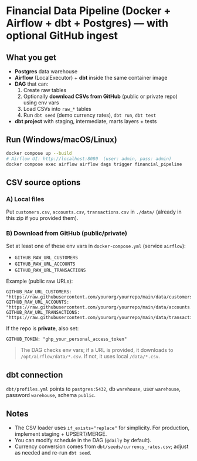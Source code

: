 # Financial Data Pipeline (Docker + Airflow + dbt + Postgres) — with optional GitHub ingest

## What you get
- **Postgres** data warehouse
- **Airflow** (LocalExecutor) + **dbt** inside the same container image
- **DAG** that can:
  1) Create raw tables
  2) Optionally **download CSVs from GitHub** (public or private repo) using env vars
  3) Load CSVs into `raw_*` tables
  4) Run `dbt seed` (demo currency rates), `dbt run`, `dbt test`
- **dbt project** with staging, intermediate, marts layers + tests

## Run (Windows/macOS/Linux)
```bash
docker compose up --build
# Airflow UI: http://localhost:8080  (user: admin, pass: admin)
docker compose exec airflow airflow dags trigger financial_pipeline
```

## CSV source options
### A) Local files
Put `customers.csv`, `accounts.csv`, `transactions.csv` in `./data/` (already in this zip if you provided them).

### B) Download from GitHub (public/private)
Set at least one of these env vars in `docker-compose.yml` (service `airflow`):
- `GITHUB_RAW_URL_CUSTOMERS`
- `GITHUB_RAW_URL_ACCOUNTS`
- `GITHUB_RAW_URL_TRANSACTIONS`

Example (public raw URLs):
```
GITHUB_RAW_URL_CUSTOMERS: "https://raw.githubusercontent.com/yourorg/yourrepo/main/data/customers.csv"
GITHUB_RAW_URL_ACCOUNTS: "https://raw.githubusercontent.com/yourorg/yourrepo/main/data/accounts.csv"
GITHUB_RAW_URL_TRANSACTIONS: "https://raw.githubusercontent.com/yourorg/yourrepo/main/data/transactions.csv"
```

If the repo is **private**, also set:
```
GITHUB_TOKEN: "ghp_your_personal_access_token"
```
> The DAG checks env vars; if a URL is provided, it downloads to `/opt/airflow/data/*.csv`. If not, it uses local `/data/*.csv`.

## dbt connection
`dbt/profiles.yml` points to `postgres:5432`, db `warehouse`, user `warehouse`, password `warehouse`, schema `public`.

## Notes
- The CSV loader uses `if_exists="replace"` for simplicity. For production, implement staging + UPSERT/MERGE.
- You can modify schedule in the DAG (`@daily` by default).
- Currency conversion comes from `dbt/seeds/currency_rates.csv`; adjust as needed and re-run `dbt seed`.
